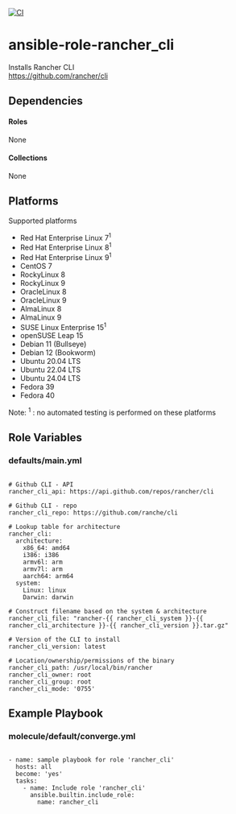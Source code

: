 [![CI](https://github.com/de-it-krachten/ansible-role-rancher_cli/workflows/CI/badge.svg?event=push)](https://github.com/de-it-krachten/ansible-role-rancher_cli/actions?query=workflow%3ACI)


# ansible-role-rancher_cli

Installs Rancher CLI<br>
https://github.com/rancher/cli<br>



## Dependencies

#### Roles
None

#### Collections
None

## Platforms

Supported platforms

- Red Hat Enterprise Linux 7<sup>1</sup>
- Red Hat Enterprise Linux 8<sup>1</sup>
- Red Hat Enterprise Linux 9<sup>1</sup>
- CentOS 7
- RockyLinux 8
- RockyLinux 9
- OracleLinux 8
- OracleLinux 9
- AlmaLinux 8
- AlmaLinux 9
- SUSE Linux Enterprise 15<sup>1</sup>
- openSUSE Leap 15
- Debian 11 (Bullseye)
- Debian 12 (Bookworm)
- Ubuntu 20.04 LTS
- Ubuntu 22.04 LTS
- Ubuntu 24.04 LTS
- Fedora 39
- Fedora 40

Note:
<sup>1</sup> : no automated testing is performed on these platforms

## Role Variables
### defaults/main.yml
<pre><code>
# Github CLI - API
rancher_cli_api: https://api.github.com/repos/rancher/cli

# Github CLI - repo
rancher_cli_repo: https://github.com/ranche/cli

# Lookup table for architecture
rancher_cli:
  architecture:
    x86_64: amd64
    i386: i386
    armv6l: arm
    armv7l: arm
    aarch64: arm64
  system:
    Linux: linux
    Darwin: darwin

# Construct filename based on the system & architecture
rancher_cli_file: "rancher-{{ rancher_cli_system }}-{{ rancher_cli_architecture }}-{{ rancher_cli_version }}.tar.gz"

# Version of the CLI to install
rancher_cli_version: latest

# Location/ownership/permissions of the binary
rancher_cli_path: /usr/local/bin/rancher
rancher_cli_owner: root
rancher_cli_group: root
rancher_cli_mode: '0755'
</pre></code>




## Example Playbook
### molecule/default/converge.yml
<pre><code>
- name: sample playbook for role 'rancher_cli'
  hosts: all
  become: 'yes'
  tasks:
    - name: Include role 'rancher_cli'
      ansible.builtin.include_role:
        name: rancher_cli
</pre></code>

